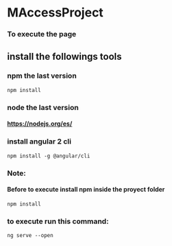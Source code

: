 # MAccessProject

  ### To execute the page

  ## install the followings tools
  ### npm the last version
  ```npm install ```

  ### node the last version
  #### https://nodejs.org/es/

  ### install angular 2 cli
  ``` npm install -g @angular/cli ```


  ### Note:
  #### Before to execute install npm inside the proyect folder
  ``` npm install ```

  ### to execute run this command:
  ``` ng serve --open ```
